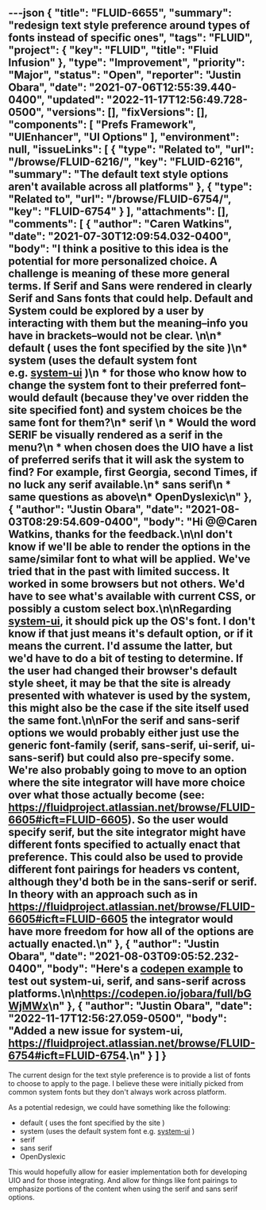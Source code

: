---json
{
  "title": "FLUID-6655",
  "summary": "redesign text style preference around types of fonts instead of specific ones",
  "tags": "FLUID",
  "project": {
    "key": "FLUID",
    "title": "Fluid Infusion"
  },
  "type": "Improvement",
  "priority": "Major",
  "status": "Open",
  "reporter": "Justin Obara",
  "date": "2021-07-06T12:55:39.440-0400",
  "updated": "2022-11-17T12:56:49.728-0500",
  "versions": [],
  "fixVersions": [],
  "components": [
    "Prefs Framework",
    "UIEnhancer",
    "UI Options"
  ],
  "environment": null,
  "issueLinks": [
    {
      "type": "Related to",
      "url": "/browse/FLUID-6216/",
      "key": "FLUID-6216",
      "summary": "The default text style options aren't available across all platforms"
    },
    {
      "type": "Related to",
      "url": "/browse/FLUID-6754/",
      "key": "FLUID-6754"
    }
  ],
  "attachments": [],
  "comments": [
    {
      "author": "Caren Watkins",
      "date": "2021-07-30T12:09:54.032-0400",
      "body": "I think a positive to this idea is the potential for more personalized choice. A challenge is meaning of these more general terms. If Serif and Sans were rendered in clearly Serif and Sans fonts that could help. Default and System could be explored by a user by interacting with them but the meaning–info you have in brackets–would not be clear. \n\n* default ( uses the font specified by the site )\n* system (uses the default system font e.g. [system-ui](https://caniuse.com/?search=system-ui) )\n  * for those who know how to change the system font to their preferred font–would default (because they've over ridden the site specified font) and system choices be the same font for them?\n* serif \n  * Would the word SERIF be visually rendered as a serif in the menu?\n  * when chosen does the UIO have a list of preferred serifs that it will ask the system to find? For example, first Georgia, second Times, if no luck any serif available.\n* sans serif\n  * same questions as above\n* OpenDyslexic\n"
    },
    {
      "author": "Justin Obara",
      "date": "2021-08-03T08:29:54.609-0400",
      "body": "Hi @@Caren Watkins, thanks for the feedback.\n\nI don't know if we'll be able to render the options in the same/similar font to what will be applied. We've tried that in the past with limited success. It worked in some browsers but not others. We'd have to see what's available with current CSS, or possibly a custom select box.\n\nRegarding [system-ui](https://drafts.csswg.org/css-fonts-4/#valdef-font-family-system-ui), it should pick up the OS's font. I don't know if that just means it's default option, or if it means the current. I'd assume the latter, but we'd have to do a bit of testing to determine. If the user had changed their browser's default style sheet, it may be that the site is already presented with whatever is used by the system, this might also be the case if the site itself used the same font.\n\nFor the serif and sans-serif options we would probably either just use the generic font-family (serif, sans-serif, ui-serif, ui-sans-serif) but could also pre-specify some. We're also probably going to move to an option where the site integrator will have more choice over what those actually become (see: <https://fluidproject.atlassian.net/browse/FLUID-6605#icft=FLUID-6605>). So the user would specify serif, but the site integrator might have different fonts specified to actually enact that preference. This could also be used to provide different font pairings for headers vs content, although they'd both be in the sans-serif or serif. In theory with an approach such as in <https://fluidproject.atlassian.net/browse/FLUID-6605#icft=FLUID-6605> the integrator would have more freedom for how all of the options are actually enacted.\n"
    },
    {
      "author": "Justin Obara",
      "date": "2021-08-03T09:05:52.232-0400",
      "body": "Here's a [codepen example](https://codepen.io/jobara/full/bGWjMWx) to test out system-ui, serif, and sans-serif across platforms.\n\n<https://codepen.io/jobara/full/bGWjMWx>\n"
    },
    {
      "author": "Justin Obara",
      "date": "2022-11-17T12:56:27.059-0500",
      "body": "Added a new issue for system-ui, <https://fluidproject.atlassian.net/browse/FLUID-6754#icft=FLUID-6754>.\n"
    }
  ]
}
---
The current design for the text style preference is to provide a list of fonts to choose to apply to the page. I believe these were initially picked from common system fonts but they don't always work across platform.

As a potential redesign, we could have something like the following:

* default ( uses the font specified by the site )
* system (uses the default system font e.g. [system-ui](https://caniuse.com/?search=system-ui) )
* serif
* sans serif
* OpenDyslexic

This would hopefully allow for easier implementation both for developing UIO and for those integrating. And allow for things like font pairings to emphasize portions of the content when using the serif and sans serif options.

        